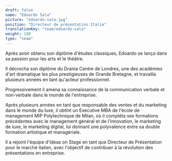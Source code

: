 ```yaml
---
draft: false
name: "Edoardo Sala"
picture: "edoardo-sala.jpg"
position: "Directeur de présentation Italie"
translationKey: "team/edoardo-sala"
weight: 180
type: "team"
---
```


Après avoir obtenu son diplôme d'études classiques, Edoardo se lança dans sa passion pour les arts et le théâtre.

Il décrocha son diplôme du Drama Centre de Londres, une des académies d'art dramatique les plus prestigieuses de Grande Bretagne, et travailla plusieurs années en tant qu'acteur professionnel.

Progressivement il amena sa connaissance de la communication verbale et non-verbale dans le monde de l'entreprise.

Après plusieurs années en tant que responsable des ventes et du marketing dans le monde du luxe, il obtînt un Executive MBA de l'école de management MIP Polytechnique de Milan, où il compléta ses formations précédentes avec le management général et de l'innovation, le marketing de luxe, le marketing digital, lui donnant une polyvalence entre sa double formation artistique et managériale.

Il a rejoint l'équipe d'Ideas on Stage en tant que Directeur de Présentation pour le marché italien, avec l'objectif de contribuer à la révolution des présentations en entreprise.